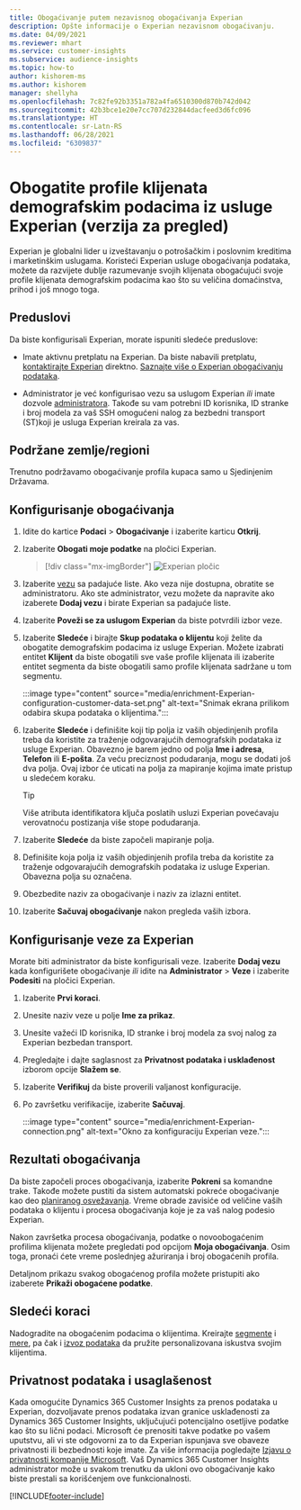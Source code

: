 ```yaml
---
title: Obogaćivanje putem nezavisnog obogaćivanja Experian
description: Opšte informacije o Experian nezavisnom obogaćivanju.
ms.date: 04/09/2021
ms.reviewer: mhart
ms.service: customer-insights
ms.subservice: audience-insights
ms.topic: how-to
author: kishorem-ms
ms.author: kishorem
manager: shellyha
ms.openlocfilehash: 7c82fe92b3351a782a4fa6510300d870b742d042
ms.sourcegitcommit: 42b3bce1e20e7cc707d232844dacfeed3d6fc096
ms.translationtype: HT
ms.contentlocale: sr-Latn-RS
ms.lasthandoff: 06/28/2021
ms.locfileid: "6309837"
---
```

# <a name="enrich-customer-profiles-with-demographics-from-experian-preview"></a>Obogatite profile klijenata demografskim podacima iz usluge Experian (verzija za pregled)

Experian je globalni lider u izveštavanju o potrošačkim i poslovnim kreditima i marketinškim uslugama. Koristeći Experian usluge obogaćivanja podataka, možete da razvijete dublje razumevanje svojih klijenata obogaćujući svoje profile klijenata demografskim podacima kao što su veličina domaćinstva, prihod i još mnogo toga.

## <a name="prerequisites"></a>Preduslovi

Da biste konfigurisali Experian, morate ispuniti sledeće preduslove:

- Imate aktivnu pretplatu na Experian. Da biste nabavili pretplatu, [kontaktirajte Experian](https://www.experian.com/marketing-services/contact) direktno. [Saznajte više o Experian obogaćivanju podataka](https://www.experian.com/marketing-services/microsoft?cmpid=ems_web_mci_cdppage).

- Administrator je već konfigurisao vezu sa uslugom Experian *ili* imate dozvole [administratora](permissions.md#administrator). Takođe su vam potrebni ID korisnika, ID stranke i broj modela za vaš SSH omogućeni nalog za bezbedni transport (ST)koji je usluga Experian kreirala za vas.

## <a name="supported-countriesregions"></a>Podržane zemlje/regioni

Trenutno podržavamo obogaćivanje profila kupaca samo u Sjedinjenim Državama.

## <a name="configure-the-enrichment"></a>Konfigurisanje obogaćivanja

1. Idite do kartice **Podaci** > **Obogaćivanje** i izaberite karticu **Otkrij**.

1. Izaberite **Obogati moje podatke** na pločici Experian.

   > [!div class="mx-imgBorder"]
   > ![Experian pločic](media/experian-tile.png "Experian tile")
   > 

1. Izaberite [vezu](connections.md) sa padajuće liste. Ako veza nije dostupna, obratite se administratoru. Ako ste administrator, vezu možete da napravite ako izaberete **Dodaj vezu** i birate Experian sa padajuće liste. 

1. Izaberite **Poveži se za uslugom Experian** da biste potvrdili izbor veze.

1.  Izaberite **Sledeće** i birajte **Skup podataka o klijentu** koji želite da obogatite demografskim podacima iz usluge Experian. Možete izabrati entitet **Klijent** da biste obogatili sve vaše profile klijenata ili izaberite entitet segmenta da biste obogatili samo profile klijenata sadržane u tom segmentu.

    :::image type="content" source="media/enrichment-Experian-configuration-customer-data-set.png" alt-text="Snimak ekrana prilikom odabira skupa podataka o klijentima.":::

1. Izaberite **Sledeće** i definišite koji tip polja iz vaših objedinjenih profila treba da koristite za traženje odgovarajućih demografskih podataka iz usluge Experian. Obavezno je barem jedno od polja **Ime i adresa**, **Telefon** ili **E-pošta**. Za veću preciznost podudaranja, mogu se dodati još dva polja. Ovaj izbor će uticati na polja za mapiranje kojima imate pristup u sledećem koraku.

    > [!TIP]
    > Više atributa identifikatora ključa poslatih usluzi Experian povećavaju verovatnoću postizanja više stope podudaranja.

1. Izaberite **Sledeće** da biste započeli mapiranje polja.

1. Definišite koja polja iz vaših objedinjenih profila treba da koristite za traženje odgovarajućih demografskih podataka iz usluge Experian. Obavezna polja su označena.

1. Obezbedite naziv za obogaćivanje i naziv za izlazni entitet.

1. Izaberite **Sačuvaj obogaćivanje** nakon pregleda vaših izbora.

## <a name="configure-the-connection-for-experian"></a>Konfigurisanje veze za Experian 

Morate biti administrator da biste konfigurisali veze. Izaberite **Dodaj vezu** kada konfigurišete obogaćivanje *ili* idite na **Administrator** > **Veze** i izaberite **Podesiti** na pločici Experian.

1. Izaberite **Prvi koraci**.

1. Unesite naziv veze u polje **Ime za prikaz**.

1. Unesite važeći ID korisnika, ID stranke i broj modela za svoj nalog za Experian bezbedan transport.

1. Pregledajte i dajte saglasnost za **Privatnost podataka i usklađenost** izborom opcije **Slažem se**.

1. Izaberite **Verifikuj** da biste proverili valjanost konfiguracije.

1. Po završetku verifikacije, izaberite **Sačuvaj**.
   
   :::image type="content" source="media/enrichment-Experian-connection.png" alt-text="Okno za konfiguraciju Experian veze.":::

## <a name="enrichment-results"></a>Rezultati obogaćivanja

Da biste započeli proces obogaćivanja, izaberite **Pokreni** sa komandne trake. Takođe možete pustiti da sistem automatski pokreće obogaćivanje kao deo [planiranog osvežavanja](system.md#schedule-tab). Vreme obrade zavisiće od veličine vaših podataka o klijentu i procesa obogaćivanja koje je za vaš nalog podesio Experian.

Nakon završetka procesa obogaćivanja, podatke o novoobogaćenim profilima klijenata možete pregledati pod opcijom **Moja obogaćivanja**. Osim toga, pronaći ćete vreme poslednjeg ažuriranja i broj obogaćenih profila.

Detaljnom prikazu svakog obogaćenog profila možete pristupiti ako izaberete **Prikaži obogaćene podatke**.

## <a name="next-steps"></a>Sledeći koraci

Nadogradite na obogaćenim podacima o klijentima. Kreirajte [segmente](segments.md) i [mere](measures.md), pa čak i [izvoz podataka](export-destinations.md) da pružite personalizovana iskustva svojim klijentima.

## <a name="data-privacy-and-compliance"></a>Privatnost podataka i usaglašenost

Kada omogućite Dynamics 365 Customer Insights za prenos podataka u Experian, dozvoljavate prenos podataka izvan granice usklađenosti za Dynamics 365 Customer Insights, uključujući potencijalno osetljive podatke kao što su lični podaci. Microsoft će prenositi takve podatke po vašem uputstvu, ali vi ste odgovorni za to da Experian ispunjava sve obaveze privatnosti ili bezbednosti koje imate. Za više informacija pogledajte [Izjavu o privatnosti kompanije Microsoft](https://go.microsoft.com/fwlink/?linkid=396732).
Vaš Dynamics 365 Customer Insights administrator može u svakom trenutku da ukloni ovo obogaćivanje kako biste prestali sa korišćenjem ove funkcionalnosti.


[!INCLUDE[footer-include](../includes/footer-banner.md)]
